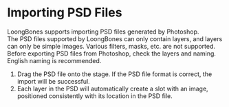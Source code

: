 # Importing PSD Files

LoongBones supports importing PSD files generated by Photoshop.
<br>The PSD files supported by LoongBones can only contain layers, and layers can only be simple images. Various filters, masks, etc. are not supported.
<br>Before exporting PSD files from Photoshop, check the layers and naming. English naming is recommended.

1. Drag the PSD file onto the stage. If the PSD file format is correct, the import will be successful.
2. Each layer in the PSD will automatically create a slot with an image, positioned consistently with its location in the PSD file.